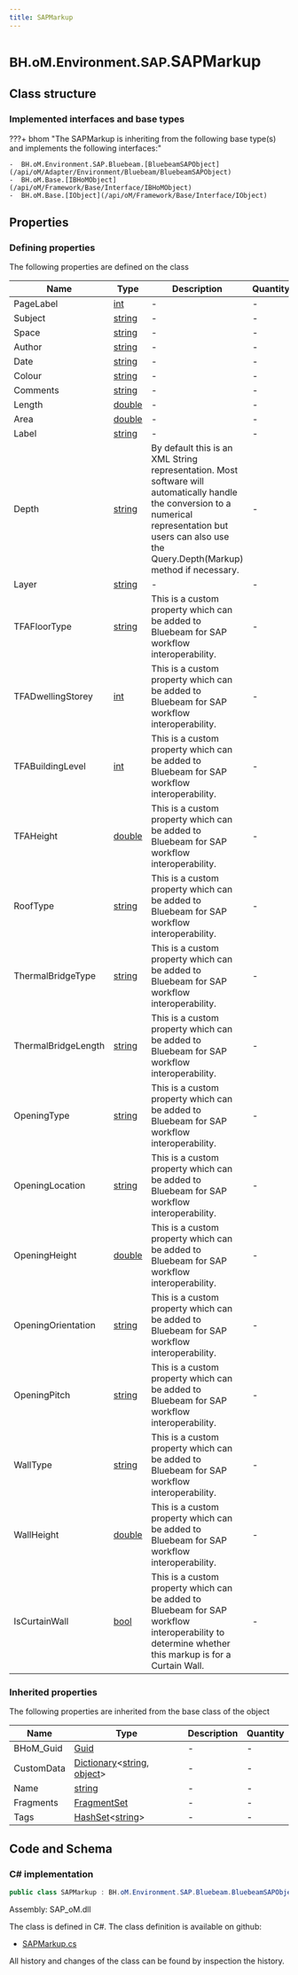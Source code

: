 ```yaml
---
title: SAPMarkup
---
```


# <small>BH.oM.Environment.SAP.</small>**SAPMarkup**



## Class structure

### Implemented interfaces and base types

???+ bhom "The SAPMarkup is inheriting from the following base type(s) and implements the following interfaces:"

    -  BH.oM.Environment.SAP.Bluebeam.[BluebeamSAPObject](/api/oM/Adapter/Environment/Bluebeam/BluebeamSAPObject)
    -  BH.oM.Base.[IBHoMObject](/api/oM/Framework/Base/Interface/IBHoMObject)
    -  BH.oM.Base.[IObject](/api/oM/Framework/Base/Interface/IObject)


## Properties



### Defining properties

The following properties are defined on the class

| Name             | Type             | Description      | Quantity         |
|------------------|------------------|------------------|------------------|
| PageLabel | [int](https://learn.microsoft.com/en-us/dotnet/api/System.Int32?view=netstandard-2.0) | - | - |
| Subject | [string](https://learn.microsoft.com/en-us/dotnet/api/System.String?view=netstandard-2.0) | - | - |
| Space | [string](https://learn.microsoft.com/en-us/dotnet/api/System.String?view=netstandard-2.0) | - | - |
| Author | [string](https://learn.microsoft.com/en-us/dotnet/api/System.String?view=netstandard-2.0) | - | - |
| Date | [string](https://learn.microsoft.com/en-us/dotnet/api/System.String?view=netstandard-2.0) | - | - |
| Colour | [string](https://learn.microsoft.com/en-us/dotnet/api/System.String?view=netstandard-2.0) | - | - |
| Comments | [string](https://learn.microsoft.com/en-us/dotnet/api/System.String?view=netstandard-2.0) | - | - |
| Length | [double](https://learn.microsoft.com/en-us/dotnet/api/System.Double?view=netstandard-2.0) | - | - |
| Area | [double](https://learn.microsoft.com/en-us/dotnet/api/System.Double?view=netstandard-2.0) | - | - |
| Label | [string](https://learn.microsoft.com/en-us/dotnet/api/System.String?view=netstandard-2.0) | - | - |
| Depth | [string](https://learn.microsoft.com/en-us/dotnet/api/System.String?view=netstandard-2.0) | By default this is an XML String representation. Most software will automatically handle the conversion to a numerical representation but users can also use the Query.Depth(Markup) method if necessary. | - |
| Layer | [string](https://learn.microsoft.com/en-us/dotnet/api/System.String?view=netstandard-2.0) | - | - |
| TFAFloorType | [string](https://learn.microsoft.com/en-us/dotnet/api/System.String?view=netstandard-2.0) | This is a custom property which can be added to Bluebeam for SAP workflow interoperability. | - |
| TFADwellingStorey | [int](https://learn.microsoft.com/en-us/dotnet/api/System.Int32?view=netstandard-2.0) | This is a custom property which can be added to Bluebeam for SAP workflow interoperability. | - |
| TFABuildingLevel | [int](https://learn.microsoft.com/en-us/dotnet/api/System.Int32?view=netstandard-2.0) | This is a custom property which can be added to Bluebeam for SAP workflow interoperability. | - |
| TFAHeight | [double](https://learn.microsoft.com/en-us/dotnet/api/System.Double?view=netstandard-2.0) | This is a custom property which can be added to Bluebeam for SAP workflow interoperability. | - |
| RoofType | [string](https://learn.microsoft.com/en-us/dotnet/api/System.String?view=netstandard-2.0) | This is a custom property which can be added to Bluebeam for SAP workflow interoperability. | - |
| ThermalBridgeType | [string](https://learn.microsoft.com/en-us/dotnet/api/System.String?view=netstandard-2.0) | This is a custom property which can be added to Bluebeam for SAP workflow interoperability. | - |
| ThermalBridgeLength | [string](https://learn.microsoft.com/en-us/dotnet/api/System.String?view=netstandard-2.0) | This is a custom property which can be added to Bluebeam for SAP workflow interoperability. | - |
| OpeningType | [string](https://learn.microsoft.com/en-us/dotnet/api/System.String?view=netstandard-2.0) | This is a custom property which can be added to Bluebeam for SAP workflow interoperability. | - |
| OpeningLocation | [string](https://learn.microsoft.com/en-us/dotnet/api/System.String?view=netstandard-2.0) | This is a custom property which can be added to Bluebeam for SAP workflow interoperability. | - |
| OpeningHeight | [double](https://learn.microsoft.com/en-us/dotnet/api/System.Double?view=netstandard-2.0) | This is a custom property which can be added to Bluebeam for SAP workflow interoperability. | - |
| OpeningOrientation | [string](https://learn.microsoft.com/en-us/dotnet/api/System.String?view=netstandard-2.0) | This is a custom property which can be added to Bluebeam for SAP workflow interoperability. | - |
| OpeningPitch | [string](https://learn.microsoft.com/en-us/dotnet/api/System.String?view=netstandard-2.0) | This is a custom property which can be added to Bluebeam for SAP workflow interoperability. | - |
| WallType | [string](https://learn.microsoft.com/en-us/dotnet/api/System.String?view=netstandard-2.0) | This is a custom property which can be added to Bluebeam for SAP workflow interoperability. | - |
| WallHeight | [double](https://learn.microsoft.com/en-us/dotnet/api/System.Double?view=netstandard-2.0) | This is a custom property which can be added to Bluebeam for SAP workflow interoperability. | - |
| IsCurtainWall | [bool](https://learn.microsoft.com/en-us/dotnet/api/System.Boolean?view=netstandard-2.0) | This is a custom property which can be added to Bluebeam for SAP workflow interoperability to determine whether this markup is for a Curtain Wall. | - |


### Inherited properties
The following properties are inherited from the base class of the object

| Name             | Type             | Description      | Quantity         |
|------------------|------------------|------------------|------------------|
| BHoM_Guid | [Guid](https://learn.microsoft.com/en-us/dotnet/api/System.Guid?view=netstandard-2.0) | - | - |
| CustomData | [Dictionary](https://learn.microsoft.com/en-us/dotnet/api/System.Collections.Generic.Dictionary-2?view=netstandard-2.0)&lt;[string](https://learn.microsoft.com/en-us/dotnet/api/System.String?view=netstandard-2.0), [object](https://learn.microsoft.com/en-us/dotnet/api/System.Object?view=netstandard-2.0)&gt; | - | - |
| Name | [string](https://learn.microsoft.com/en-us/dotnet/api/System.String?view=netstandard-2.0) | - | - |
| Fragments | [FragmentSet](/api/oM/Framework/Base/FragmentSet) | - | - |
| Tags | [HashSet](https://learn.microsoft.com/en-us/dotnet/api/System.Collections.Generic.HashSet-1?view=netstandard-2.0)&lt;[string](https://learn.microsoft.com/en-us/dotnet/api/System.String?view=netstandard-2.0)&gt; | - | - |


## Code and Schema

### C# implementation

``` C# title="C#"
public class SAPMarkup : BH.oM.Environment.SAP.Bluebeam.BluebeamSAPObject, BH.oM.Base.IBHoMObject, BH.oM.Base.IObject
```

Assembly: SAP_oM.dll

The class is defined in C#. The class definition is available on github:

- [SAPMarkup.cs](https://github.com/BHoM/SAP_Toolkit/blob/develop/SAP_oM/Bluebeam\SAPMarkup.cs)

All history and changes of the class can be found by inspection the history.

